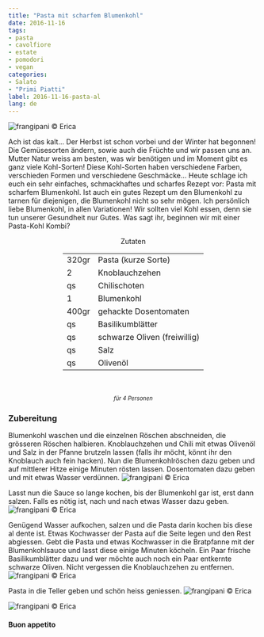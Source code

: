 ```yaml
---
title: "Pasta mit scharfem Blumenkohl"
date: 2016-11-16
tags:
- pasta
- cavolfiore
- estate
- pomodori
- vegan
categories:
- Salato
- "Primi Piatti"
label: 2016-11-16-pasta-al
lang: de
---
```

![](../2016-11-16-pasta-al-cavolfiore-piccante/header.jpg "frangipani © Erica")

Ach ist das kalt... Der Herbst ist schon vorbei und der Winter hat begonnen! Die Gemüsesorten ändern, sowie auch die Früchte und wir passen uns an. Mutter Natur weiss am besten, was wir benötigen und im Moment gibt es ganz viele Kohl-Sorten! Diese Kohl-Sorten haben verschiedene Farben, verschieden Formen und verschiedene Geschmäcke... Heute schlage ich euch ein sehr einfaches, schmackhaftes und scharfes Rezept vor: Pasta mit scharfem Blumenkohl. Ist auch ein gutes Rezept um den Blumenkohl zu tarnen für diejenigen, die Blumenkohl nicht so sehr mögen. Ich persönlich liebe Blumenkohl, in allen Variationen! Wir sollten viel Kohl essen, denn sie tun unserer Gesundheit nur Gutes. Was sagt ihr, beginnen wir mit einer Pasta-Kohl Kombi?

<div id="wrapper" style="text-align: center">
  <div id="yourdiv" style="display: inline-block;">
    <div class="ingredients">
      <div class="ingredients-title">Zutaten</div>
      <table>
        <tbody>
          <tr>
            <td>320gr</td>
            <td>Pasta (kurze Sorte)</td>
          </tr>
          <tr>
            <td>2</td>
            <td>Knoblauchzehen</td>
          </tr>
          <tr>
            <td>qs</td>
            <td>Chilischoten</td>
          </tr>
          <tr>
            <td>1</td>
            <td>Blumenkohl</td>
          </tr>
          <tr>
            <td>400gr</td>
            <td>gehackte Dosentomaten</td>
          </tr>
          <tr>
            <td>qs</td>
            <td>Basilikumblätter</td>
          </tr>
          <tr>
            <td>qs</td>
            <td>schwarze Oliven (freiwillig)</td>
          </tr>
          <tr>
            <td>qs</td>
            <td>Salz</td>
          </tr>
          <tr>
            <td>qs</td>
            <td>Olivenöl</td>
          </tr>
        </tbody>
      </table>
      <br></br>
      <i class="pull-right" style="font-size: 80%;">für 4 Personen</i>
    </div>
  </div>
</div>


<h3>
  <font color="grey">
    <i class="fa-solid fa-gears"></i>
  </font> Zubereitung
</h3>

Blumenkohl waschen und die einzelnen Röschen abschneiden, die grösseren Röschen halbieren. Knoblauchzehen und Chili mit etwas Olivenöl und Salz in der Pfanne brutzeln lassen (falls ihr möcht, könnt ihr den Knoblauch auch fein hacken). Nun die Blumenkohlröschen dazu geben und auf mittlerer Hitze einige Minuten rösten lassen. Dosentomaten dazu geben und mit etwas Wasser verdünnen.
![](../2016-11-16-pasta-al-cavolfiore-piccante/sughettocrudo.jpg "frangipani © Erica")

Lasst nun die Sauce so lange kochen, bis der Blumenkohl gar ist, erst dann salzen. Falls es nötig ist, nach und nach etwas Wasser dazu geben.
![](../2016-11-16-pasta-al-cavolfiore-piccante/sughettopronto.jpg "frangipani © Erica")

Genügend Wasser aufkochen, salzen und die Pasta darin kochen bis diese al dente ist. Etwas Kochwasser der Pasta auf die Seite legen und den Rest abgiessen. Gebt die Pasta und etwas Kochwasser in die Bratpfanne mit der Blumenkohlsauce und lasst diese einige Minuten köcheln. Ein Paar frische Basilikumblätter dazu und wer möchte auch noch ein Paar entkernte schwarze Oliven. Nicht vergessen die Knoblauchzehen zu entfernen.
![](../2016-11-16-pasta-al-cavolfiore-piccante/padella.jpg "frangipani © Erica")

Pasta in die Teller geben und schön heiss geniessen.
![](../2016-11-16-pasta-al-cavolfiore-piccante/risultato1.jpg "frangipani © Erica")

![](../2016-11-16-pasta-al-cavolfiore-piccante/risultato2.jpg "frangipani © Erica")



<h4>Buon appetito
  <font color="red">
    <i class="fa-regular fa-face-smile"></i>
  </font>
</h4>
